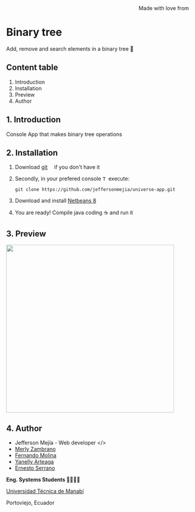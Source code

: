 <div align="right">
Made with love from <img src='https://i.postimg.cc/Mc25FLHJ/Flag-of-Ecuador.png' width='10'/> 
</div>

# **Binary tree**

Add, remove and search elements in a binary tree 🌳

## Content table

1. Introduction
2. Installation
3. Preview
4. Author

## 1. Introduction

Console App that makes binary tree operations

## 2. Installation

1. Download [git](https://git-scm.com/downloads) <img src='https://i.postimg.cc/4nGTxK8y/Git-Icon-1788-C.png' width="10"/> if you don't have it
2. Secondly, in your prefered console <img src='https://i.postimg.cc/GmBZnx3K/7560719.png' width="12" alt="Terminal freepik by Royyan Wijaya"/> execute:

   ```
   git clone https://github.com/jeffersonmejia/universe-app.git
   ```

3. Download and install [Netbeans 8](https://netbeans.apache.org/download/index.html)

4. You are ready! Compile java coding ☕ and run it

## 3. Preview

<img src="https://i.postimg.cc/y6wM1Lnk/Frame-1-2.png" width="450"/>

## 4. Author

- Jefferson Mejía - Web developer </>
- [Merly Zambrano](https://github.com/merlypaola)
- [Fernando Molina](https://github.com/FerchoMG)
- [Yanelly Arteaga](https://github.com/domynll)
- [Ernesto Serrano](https://github.com/ernesthuqui)

**Eng. Systems Students 👩‍👩‍👧‍👦**

[Universidad Técnica de Manabí](https://utm.edu.ec/)

Portoviejo, Ecuador
